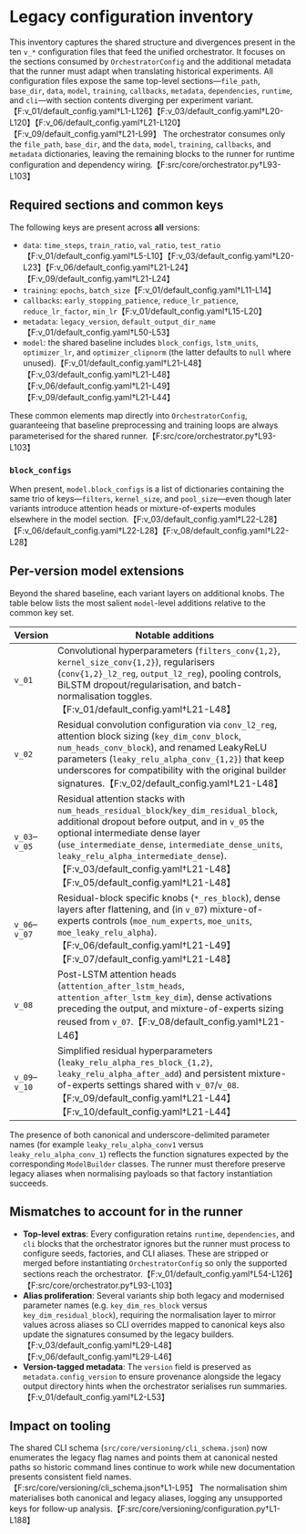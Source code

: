 # Legacy configuration inventory

This inventory captures the shared structure and divergences present in the ten
`v_*` configuration files that feed the unified orchestrator.  It focuses on the
sections consumed by `OrchestratorConfig` and the additional metadata that the
runner must adapt when translating historical experiments.  All configuration
files expose the same top-level sections—`file_path`, `base_dir`, `data`,
`model`, `training`, `callbacks`, `metadata`, `dependencies`, `runtime`, and
`cli`—with section contents diverging per experiment variant.【F:v_01/default_config.yaml†L1-L126】【F:v_03/default_config.yaml†L20-L120】【F:v_06/default_config.yaml†L21-L120】【F:v_09/default_config.yaml†L21-L99】  The orchestrator consumes only the
`file_path`, `base_dir`, and the `data`, `model`, `training`, `callbacks`, and
`metadata` dictionaries, leaving the remaining blocks to the runner for runtime
configuration and dependency wiring.【F:src/core/orchestrator.py†L93-L103】

## Required sections and common keys

The following keys are present across **all** versions:

- `data`: `time_steps`, `train_ratio`, `val_ratio`, `test_ratio`【F:v_01/default_config.yaml†L5-L10】【F:v_03/default_config.yaml†L20-L23】【F:v_06/default_config.yaml†L21-L24】【F:v_09/default_config.yaml†L21-L24】
- `training`: `epochs`, `batch_size`【F:v_01/default_config.yaml†L11-L14】
- `callbacks`: `early_stopping_patience`, `reduce_lr_patience`, `reduce_lr_factor`, `min_lr`【F:v_01/default_config.yaml†L15-L20】
- `metadata`: `legacy_version`, `default_output_dir_name`【F:v_01/default_config.yaml†L50-L53】
- `model`: the shared baseline includes `block_configs`, `lstm_units`, `optimizer_lr`, and `optimizer_clipnorm` (the latter defaults to `null` where unused).【F:v_01/default_config.yaml†L21-L48】【F:v_03/default_config.yaml†L21-L48】【F:v_06/default_config.yaml†L21-L49】【F:v_09/default_config.yaml†L21-L44】

These common elements map directly into `OrchestratorConfig`, guaranteeing that
baseline preprocessing and training loops are always parameterised for the
shared runner.【F:src/core/orchestrator.py†L93-L103】

### `block_configs`

When present, `model.block_configs` is a list of dictionaries containing the
same trio of keys—`filters`, `kernel_size`, and `pool_size`—even though later
variants introduce attention heads or mixture-of-experts modules elsewhere in
the model section.【F:v_03/default_config.yaml†L22-L28】【F:v_06/default_config.yaml†L22-L28】【F:v_08/default_config.yaml†L22-L28】

## Per-version model extensions

Beyond the shared baseline, each variant layers on additional knobs.  The table
below lists the most salient `model`-level additions relative to the common key
set.

| Version | Notable additions |
| --- | --- |
| `v_01` | Convolutional hyperparameters (`filters_conv{1,2}`, `kernel_size_conv{1,2}`), regularisers (`conv{1,2}_l2_reg`, `output_l2_reg`), pooling controls, BiLSTM dropout/regularisation, and batch-normalisation toggles.【F:v_01/default_config.yaml†L21-L48】 |
| `v_02` | Residual convolution configuration via `conv_l2_reg`, attention block sizing (`key_dim_conv_block`, `num_heads_conv_block`), and renamed LeakyReLU parameters (`leaky_relu_alpha_conv_{1,2}`) that keep underscores for compatibility with the original builder signatures.【F:v_02/default_config.yaml†L21-L48】 |
| `v_03`–`v_05` | Residual attention stacks with `num_heads_residual_block`/`key_dim_residual_block`, additional dropout before output, and in `v_05` the optional intermediate dense layer (`use_intermediate_dense`, `intermediate_dense_units`, `leaky_relu_alpha_intermediate_dense`).【F:v_03/default_config.yaml†L21-L48】【F:v_05/default_config.yaml†L21-L48】 |
| `v_06`–`v_07` | Residual-block specific knobs (`*_res_block`), dense layers after flattening, and (in `v_07`) mixture-of-experts controls (`moe_num_experts`, `moe_units`, `moe_leaky_relu_alpha`).【F:v_06/default_config.yaml†L21-L49】【F:v_07/default_config.yaml†L21-L48】 |
| `v_08` | Post-LSTM attention heads (`attention_after_lstm_heads`, `attention_after_lstm_key_dim`), dense activations preceding the output, and mixture-of-experts sizing reused from `v_07`.【F:v_08/default_config.yaml†L21-L46】 |
| `v_09`–`v_10` | Simplified residual hyperparameters (`leaky_relu_alpha_res_block_{1,2}`, `leaky_relu_alpha_after_add`) and persistent mixture-of-experts settings shared with `v_07`/`v_08`.【F:v_09/default_config.yaml†L21-L44】【F:v_10/default_config.yaml†L21-L44】 |

The presence of both canonical and underscore-delimited parameter names (for
example `leaky_relu_alpha_conv1` versus `leaky_relu_alpha_conv_1`) reflects the
function signatures expected by the corresponding `ModelBuilder` classes.  The
runner must therefore preserve legacy aliases when normalising payloads so that
factory instantiation succeeds.

## Mismatches to account for in the runner

- **Top-level extras**: Every configuration retains `runtime`, `dependencies`,
  and `cli` blocks that the orchestrator ignores but the runner must process to
  configure seeds, factories, and CLI aliases.  These are stripped or merged
  before instantiating `OrchestratorConfig` so only the supported sections reach
  the orchestrator.【F:v_01/default_config.yaml†L54-L126】【F:src/core/orchestrator.py†L93-L103】
- **Alias proliferation**: Several variants ship both legacy and modernised
  parameter names (e.g. `key_dim_res_block` versus `key_dim_residual_block`),
  requiring the normalisation layer to mirror values across aliases so CLI
  overrides mapped to canonical keys also update the signatures consumed by the
  legacy builders.【F:v_03/default_config.yaml†L29-L48】【F:v_06/default_config.yaml†L29-L46】
- **Version-tagged metadata**: The `version` field is preserved as
  `metadata.config_version` to ensure provenance alongside the legacy output
  directory hints when the orchestrator serialises run summaries.【F:v_01/default_config.yaml†L2-L53】

## Impact on tooling

The shared CLI schema (`src/core/versioning/cli_schema.json`) now enumerates the
legacy flag names and points them at canonical nested paths so historic command
lines continue to work while new documentation presents consistent field names.【F:src/core/versioning/cli_schema.json†L1-L95】
The normalisation shim materialises both canonical and legacy aliases, logging
any unsupported keys for follow-up analysis.【F:src/core/versioning/configuration.py†L1-L188】
